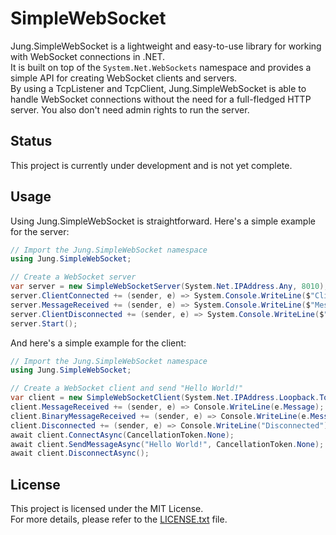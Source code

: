 # SimpleWebSocket

Jung.SimpleWebSocket is a lightweight and easy-to-use library for working with WebSocket connections in .NET. \
It is built on top of the `System.Net.WebSockets` namespace and provides a simple API for creating WebSocket clients and servers. \
By using a TcpListener and TcpClient, Jung.SimpleWebSocket is able to handle WebSocket connections without the need for a full-fledged HTTP server.
You also don't need admin rights to run the server.

## Status

This project is currently under development and is not yet complete.  

## Usage

Using Jung.SimpleWebSocket is straightforward. Here's a simple example for the server:

```csharp
// Import the Jung.SimpleWebSocket namespace
using Jung.SimpleWebSocket;

// Create a WebSocket server
var server = new SimpleWebSocketServer(System.Net.IPAddress.Any, 8010);
server.ClientConnected += (sender, e) => System.Console.WriteLine($"Client connected");
server.MessageReceived += (sender, e) => System.Console.WriteLine($"Message received: {e.Message}");
server.ClientDisconnected += (sender, e) => System.Console.WriteLine($"Client disconnected");
server.Start();
```

And here's a simple example for the client:

```csharp
// Import the Jung.SimpleWebSocket namespace
using Jung.SimpleWebSocket;

// Create a WebSocket client and send "Hello World!"
var client = new SimpleWebSocketClient(System.Net.IPAddress.Loopback.ToString(), 8010, "/");
client.MessageReceived += (sender, e) => Console.WriteLine(e.Message);
client.BinaryMessageReceived += (sender, e) => Console.WriteLine(e.Message);
client.Disconnected += (sender, e) => Console.WriteLine("Disconnected");
await client.ConnectAsync(CancellationToken.None);
await client.SendMessageAsync("Hello World!", CancellationToken.None);
await client.DisconnectAsync();
```

## License

This project is licensed under the MIT License.  
For more details, please refer to the [LICENSE.txt](./LICENSE.txt) file.
